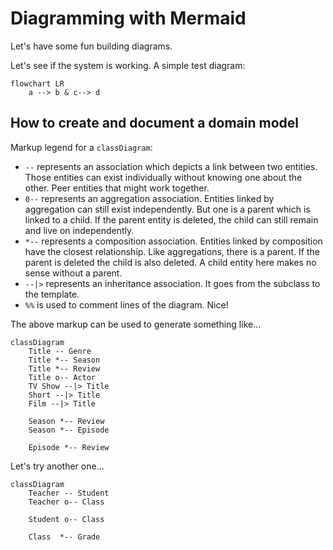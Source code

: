 # Diagramming with Mermaid

Let's have some fun building diagrams.

Let's see if the system is working. A simple test diagram:

```mermaid
flowchart LR
    a --> b & c--> d
```

## How to create and document a domain  model

Markup legend for a `classDiagram`:
- `--` represents an association which depicts a link between two entities. Those entities can exist individually without knowing one about the other. Peer entities that might work together.
- `0--` represents an aggregation association. Entities linked by aggregation can still exist independently. But one is a parent which is linked to a child. If the parent entity is deleted, the child can still remain and live on independently.
- `*--` represents a composition association. Entities linked by composition have the closest relationship. Like aggregations, there is a parent. If the parent is deleted the child is also deleted. A child entity here makes no sense without a parent.
- `--|>` represents an inheritance association. It goes from the subclass to the template. 
- `%%`  is used to comment lines of the diagram. Nice!

The above markup can be used to generate something like...

```mermaid
classDiagram
    Title -- Genre
    Title *-- Season
    Title *-- Review
    Title o-- Actor    
    TV Show --|> Title
    Short --|> Title
    Film --|> Title
    
    Season *-- Review
    Season *-- Episode 
    
    Episode *-- Review
```

Let's try another one...

```mermaid
classDiagram
    Teacher -- Student
    Teacher o-- Class
    
    Student o-- Class
    
    Class  *-- Grade
```

